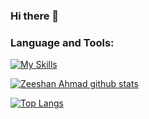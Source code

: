 ### Hi there 👋
### Language and Tools:
[![My Skills](https://skillicons.dev/icons?i=react,nodejs,html,css,git,github,postman,mongodb,firebase,mysql,&perline=10)](#)

[![Zeeshan Ahmad github stats](https://github-readme-stats.vercel.app/api?username=zeeshanahmad145)](https://github.com/zeeshanahmad145)


[![Top Langs](https://github-readme-stats.vercel.app/api/top-langs/?username=zeeshanahmad145&layout=compact)](https://github.com/zeeshanahmad145)
